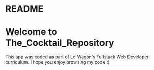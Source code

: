 # README

<h1> Welcome to The_Cocktail_Repository </h1>

This app was coded as part of Le Wagon's Fullstack Web Developer curriculum. I hope you enjoy browsing my code :) 
